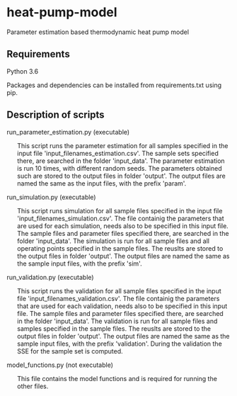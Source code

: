 # heat-pump-model
Parameter estimation based thermodynamic heat pump model

## Requirements

Python 3.6

Packages and dependencies can be installed from requirements.txt using pip.

## Description of scripts

run_parameter_estimation.py (executable)

<ol>This script runs the parameter estimation for all samples specified in the input file 'input_filenames_estimation.csv'.
The sample sets specified there, are searched in the folder 'input_data'.
The parameter estimation is run 10 times, with different random seeds.
The parameters obtained such are stored to the output files in folder 'output'.
The output files are named the same as the input files, with the prefix 'param'.

</ol> run_simulation.py (executable)

<ol>This script runs simulation for all sample files specified in the input file 'input_filenames_simulation.csv'.
The file containig the parameters that are used for each simulation, needs also to be specified in this input file. 
The sample files and parameter files specified there, are searched in the folder 'input_data'.
The simulation is run for all sample files and all operating points specified in the sample files.
The reuslts are stored to the output files in folder 'output'.
The output files are named the same as the sample input files, with the prefix 'sim'.

</ol> run_validation.py (executable)

<ol>This script runs the validation for all sample files specified in the input file 'input_filenames_validation.csv'.
The file containig the parameters that are used for each validation, needs also to be specified in this input file. 
The sample files and parameter files specified there, are searched in the folder 'input_data'.
The validation is run for all sample files and samples specified in the sample files.
The reuslts are stored to the output files in folder 'output'.
The output files are named the same as the sample input files, with the prefix 'validation'.
During the validation the SSE for the sample set is computed.

</ol> model_functions.py (not executable)

<ol>This file contains the model functions and is required for running the other files.
